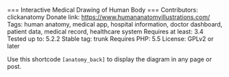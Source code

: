 === Interactive Medical Drawing of Human Body ===
Contributors: clickanatomy
Donate link: https://www.humananatomyillustrations.com/
Tags: human anatomy, medical app, hospital information, doctor dashboard, patient data, medical record, healthcare system
Requires at least: 3.4
Tested up to: 5.2.2
Stable tag: trunk
Requires PHP: 5.5
License: GPLv2 or later

Use this shortcode `[anatomy_back]` to display the diagram in any page or post.